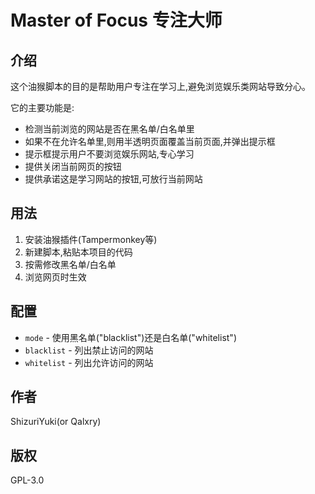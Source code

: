 # Master of Focus 专注大师

## 介绍

这个油猴脚本的目的是帮助用户专注在学习上,避免浏览娱乐类网站导致分心。

它的主要功能是:

- 检测当前浏览的网站是否在黑名单/白名单里
- 如果不在允许名单里,则用半透明页面覆盖当前页面,并弹出提示框
- 提示框提示用户不要浏览娱乐网站,专心学习
- 提供关闭当前网页的按钮
- 提供承诺这是学习网站的按钮,可放行当前网站

## 用法

1. 安装油猴插件(Tampermonkey等)
2. 新建脚本,粘贴本项目的代码
3. 按需修改黑名单/白名单
4. 浏览网页时生效

## 配置

- `mode` - 使用黑名单("blacklist")还是白名单("whitelist")
- `blacklist` - 列出禁止访问的网站
- `whitelist` - 列出允许访问的网站

## 作者

ShizuriYuki(or Qalxry)

## 版权

GPL-3.0
